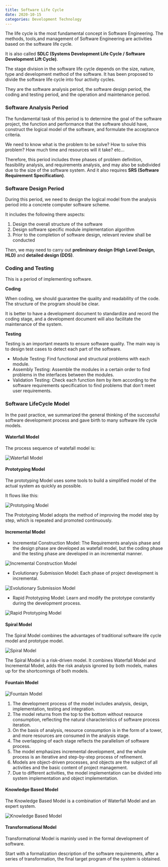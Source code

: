 ```yaml
---
title: Software Life Cycle
date: 2020-10-15
categories: Development Technology
---
```


The life cycle is the most fundamental concept in Software Engineering. The methods, tools,and management of Software Engineering are activities based on the software life cycle.

It is also called **SDLC (Systems Development Life Cycle / Software Development Lift Cycle)**.

The stage division in the software life cycle depends on the size, nature, type and development method of the software. It has been proposed to divide the software life cycle into four activity cycles.

They are the software analysis period, the software design period, the coding and testing period, and the operation and maintenance period.

<!-- more -->

### Software Analysis Period

The fundamental task of this period is to determine the goal of the software project, the function and performance that the software should have, construct the logical model of the software, and formulate the acceptance criteria.

We need to know what is the problem to be solve? How to solve this problem? How much time and resources will it take? etc...

Therefore, this period includes three phases of problem definition, feasibility analysis, and requirements analysis, and may also be subdivided due to the size of the software system. And it also requires **SRS (Software Requirement Specification)**.

### Software Design Period

During this period, we need to design the logical model from the analysis period into a concrete computer software scheme.

It includes the following there aspects:

1. Design the overall structure of the software
2. Design software specific module implementation algorithm
3. Prior to the completion of software design, relevant review shall be conducted

Then, we may need to carry out **preliminary design (High Level Design, HLD)** and  **detailed design (DDS)**.

### Coding and Testing

This is a period of implementing software.

**Coding**

When coding, we should guarantee the quality and readability of the code. The structure of the program should be clear.

It is better to have a development document to standardize and record the coding stage, and a development document will also facilitate the maintenance of the system.

**Testing**

Testing is an important meants to ensure software quality. The main way is to design test cases to detect each part of the software.

- Module Testing: Find functional and structural problems with each module.
- Assembly Testing: Assemble the modules in a certain order to find problems in the interfaces between the modules.
- Validation Testing: Check each function item by item according to the software requirements specification to find problems that don't meet user requirements.

### Software LifeCycle Model

In the past practice, we summarized the general thinking of the successful software development process and gave birth to many software life cycle models.

#### Waterfall Model

The process sequence of watefall model is:

![Waterfall Model](../../images/software/waterfall-model.jpg)

#### Prototyping Model

The prototyping Model uses some tools to build a simplified model of the actual system as quickly as possible.

It flows like this:

![Prototyping Model](../../images/software/prototyping-model.jpg)

The Prototyping Model adopts the method of improving the model step by step, which is repeated and promoted continuously.

#### Incremental Model

- Incremental Construction Model: The Requirements analysis phase and the design phase are developed as watefall model, but the coding phase and the testing phase are developed in an incremental manner.

![Incremental Construction Model](../../images/software/incremental-construction.jpg)

- Evolutionary Submission Model: Each phase of project development is incremental.

![Evolutionary Submission Model](../../images/software/evolutionary-submission.jpg)

- Rapid Prototyping Model: Learn and modify the prototype constantly during the development process.

![Rapid Prototyping Model](../../images/software/rapid-prototyping.jpg)

#### Spiral Model

The Spiral Model combines the advantages of traditional software life cycle model and prototype model.

![Spiral Model](../../images/software/spiral-model.jpg)

The Spiral Model is a risk-driven model. It combines Waterfall Model and Incremental Model, adds the risk analysis ignored by both models, makes up for the shortcomings of both models.

#### Fountain Model

![Fountain Model](../../images/software/fountain-model.jpg)

1. The development process of the model includes analysis, design, implementation, testing and integration.
2. The model returns from the top to the bottom without resource consumption, reflecting the natural characteristics of software process iteration.
3. On the basis of analysis, resource consumption is in the form of a tower, and more resources are consumed in the analysis stage.
4. The overlapping of each stage reflects the parallelism of software process.
5. The model emphasizes incremental development, and the whole process is an iterative and step-by-step process of refinement.
6. Models are object-driven processes, and objects are the subject of all activities and the basic content of project management.
7. Due to different activities, the model implementation can be divided into system implementation and object implementation.

#### Knowledge Based Model

The Knowledge Based Model is a combination of Waterfall Model and an expert system.

![Knowledge Based Model](../../images/software/knowledge-base.jpg)

#### Transformational Model

Transformational Model is maninly used in the formal development of software.

Start with a formalization description of the software requirements, after a series of transformation, the final target program of the system is obtained.
